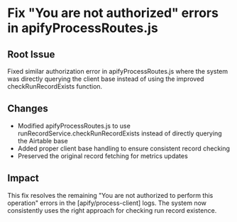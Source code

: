 # Fix "You are not authorized" errors in apifyProcessRoutes.js

## Root Issue
Fixed similar authorization error in apifyProcessRoutes.js where the system was directly
querying the client base instead of using the improved checkRunRecordExists function.

## Changes
- Modified apifyProcessRoutes.js to use runRecordService.checkRunRecordExists instead of
  directly querying the Airtable base
- Added proper client base handling to ensure consistent record checking
- Preserved the original record fetching for metrics updates

## Impact
This fix resolves the remaining "You are not authorized to perform this operation" errors
in the [apify/process-client] logs. The system now consistently uses the right approach
for checking run record existence.